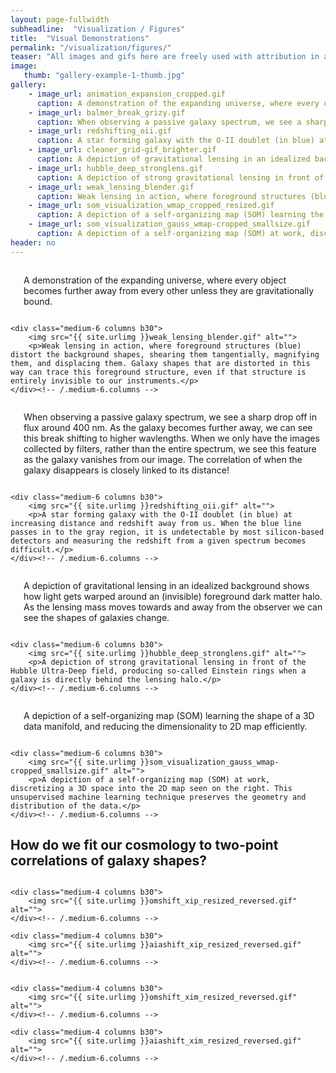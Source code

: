 ```yaml
---
layout: page-fullwidth
subheadline:  "Visualization / Figures"
title:  "Visual Demonstrations"
permalink: "/visualization/figures/"
teaser: "All images and gifs here are freely used with attribution in any presentation."
image:
   thumb: "gallery-example-1-thumb.jpg"
gallery:
    - image_url: animation_expansion_cropped.gif
      caption: A demonstration of the expanding universe, where every object becomes further away from every other unless they are gravitationally bound.
    - image_url: balmer_break_grizy.gif
      caption: When observing a passive galaxy spectrum, we see a sharp drop off in flux around 400 nm. As the galaxy becomes further away, we can see this break shifting to higher wavlengths. When we only have the images collected by filters, rather than the entire spectrum, we see this feature as the galaxy vanishes from our image. The correlation of when the galaxy disappears is closely linked to its distance!
    - image_url: redshifting_oii.gif
      caption: A star forming galaxy with the O-II doublet (in blue) at increasing distance and redshift away from us. When the blue line passes inot the gray region, it is undetectable by most silicon-based detectors and measuring the redshift from a given spectrum becomes difficult.
    - image_url: cleaner_grid-gif_brighter.gif
      caption: A depiction of gravitational lensing in an idealized background shows how light gets warped around an (invisible) foreground dark matter halo. As the lensing mass moves towards and away from the observer we can see the shapes of galaxies change.
    - image_url: hubble_deep_stronglens.gif
      caption: A depiction of strong gravitational lensing in front of the Hubble Ultra-Deep field, producing so-called Einstein rings when a galaxy is directly behind the lensing halo.
    - image_url: weak_lensing_blender.gif
      caption: Weak lensing in action, where foreground structures (blue) distort the background shapes, shearing them tangentially, magnifying them, and displacing them. Galaxy shapes that are distorted in this way can trace this foreground structure, even if that structure is entirely invisible to our instruments.
    - image_url: som_visualization_wmap_cropped_resized.gif
      caption: A depiction of a self-organizing map (SOM) learning the shape of a 3D data manifold, and reducing the dimensionality to 2D map efficiently.
    - image_url: som_visualization_gauss_wmap-cropped_smallsize.gif
      caption: A depiction of a self-organizing map (SOM) at work, discretizing a three-dimensional space into the two-dimensional map seen on the right. This unsupervised machine learning technique preserves the geometry and distribution of the data.
header: no
---
```

<div class="row t60">
    <div class="medium-6 columns b30">
        <img src="{{ site.urlimg }}animation_expansion_cropped.gif" alt="">
        <p>A demonstration of the expanding universe, where every object becomes further away from every other unless they are gravitationally bound.</p>
    </div><!-- /.medium-6.columns -->

    <div class="medium-6 columns b30">
        <img src="{{ site.urlimg }}weak_lensing_blender.gif" alt="">
        <p>Weak lensing in action, where foreground structures (blue) distort the background shapes, shearing them tangentially, magnifying them, and displacing them. Galaxy shapes that are distorted in this way can trace this foreground structure, even if that structure is entirely invisible to our instruments.</p>
    </div><!-- /.medium-6.columns -->
</div><!-- /.row -->


<div class="row t30">
    <div class="medium-6 columns b30">
        <img src="{{ site.urlimg }}balmer_break_grizy.gif" alt="">
        <p>When observing a passive galaxy spectrum, we see a sharp drop off in flux around 400 nm. As the galaxy becomes further away, we can see this break shifting to higher wavlengths. When we only have the images collected by filters, rather than the entire spectrum, we see this feature as the galaxy vanishes from our image. The correlation of when the galaxy disappears is closely linked to its distance!</p>
    </div><!-- /.medium-6.columns -->

    <div class="medium-6 columns b30">
        <img src="{{ site.urlimg }}redshifting_oii.gif" alt="">
        <p>A star forming galaxy with the O-II doublet (in blue) at increasing distance and redshift away from us. When the blue line passes in to the gray region, it is undetectable by most silicon-based detectors and measuring the redshift from a given spectrum becomes difficult.</p>
    </div><!-- /.medium-6.columns -->

</div><!-- /.row -->

<div class="row t60">
    <div class="medium-6 columns b30">
        <img src="{{ site.urlimg }}cleaner_grid-gif_brighter.gif" alt="">
        <p>A depiction of gravitational lensing in an idealized background shows how light gets warped around an (invisible) foreground dark matter halo. As the lensing mass moves towards and away from the observer we can see the shapes of galaxies change.</p>
    </div><!-- /.medium-6.columns -->

    <div class="medium-6 columns b30">
        <img src="{{ site.urlimg }}hubble_deep_stronglens.gif" alt="">
        <p>A depiction of strong gravitational lensing in front of the Hubble Ultra-Deep field, producing so-called Einstein rings when a galaxy is directly behind the lensing halo.</p>
    </div><!-- /.medium-6.columns -->
</div><!-- /.row -->

<div class="row t60">
    <div class="medium-6 columns b30">
        <img src="{{ site.urlimg }}som_visualization_wmap-cropped-resized.gif" alt="">
        <p>A depiction of a self-organizing map (SOM) learning the shape of a 3D data manifold, and reducing the dimensionality to 2D map efficiently.</p>
    </div><!-- /.medium-6.columns -->

    <div class="medium-6 columns b30">
        <img src="{{ site.urlimg }}som_visualization_gauss_wmap-cropped_smallsize.gif" alt="">
        <p>A depiction of a self-organizing map (SOM) at work, discretizing a 3D space into the 2D map seen on the right. This unsupervised machine learning technique preserves the geometry and distribution of the data.</p>
    </div><!-- /.medium-6.columns -->
</div><!-- /.row -->
<h2>How do we fit our cosmology to two-point correlations of galaxy shapes?</h2>
<div class="row t60">
    <div class="medium-4 columns b30">
        <img src="{{ site.urlimg }}s8shift_xip_resized_reversed.gif" alt="">
    </div><!-- /.medium-6.columns -->

    <div class="medium-4 columns b30">
        <img src="{{ site.urlimg }}omshift_xip_resized_reversed.gif" alt="">
    </div><!-- /.medium-6.columns -->

    <div class="medium-4 columns b30">
        <img src="{{ site.urlimg }}aiashift_xip_resized_reversed.gif" alt="">
    </div><!-- /.medium-6.columns -->
</div><!-- /.row -->

<div class="row t60">
    <div class="medium-4 columns b30">
        <img src="{{ site.urlimg }}s8shift_xim_resized_reversed.gif" alt="">
    </div><!-- /.medium-6.columns -->

    <div class="medium-4 columns b30">
        <img src="{{ site.urlimg }}omshift_xim_resized_reversed.gif" alt="">
    </div><!-- /.medium-6.columns -->

    <div class="medium-4 columns b30">
        <img src="{{ site.urlimg }}aiashift_xim_resized_reversed.gif" alt="">
    </div><!-- /.medium-6.columns -->
</div><!-- /.row -->
